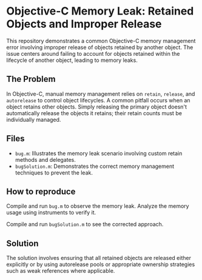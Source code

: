 # Objective-C Memory Leak: Retained Objects and Improper Release

This repository demonstrates a common Objective-C memory management error involving improper release of objects retained by another object.  The issue centers around failing to account for objects retained within the lifecycle of another object, leading to memory leaks.

## The Problem

In Objective-C, manual memory management relies on `retain`, `release`, and `autorelease` to control object lifecycles. A common pitfall occurs when an object retains other objects.  Simply releasing the primary object doesn't automatically release the objects it retains; their retain counts must be individually managed.

## Files

* `bug.m`: Illustrates the memory leak scenario involving custom retain methods and delegates.
* `bugSolution.m`: Demonstrates the correct memory management techniques to prevent the leak. 

## How to reproduce

Compile and run `bug.m` to observe the memory leak.  Analyze the memory usage using instruments to verify it.

Compile and run `bugSolution.m` to see the corrected approach.

## Solution
The solution involves ensuring that all retained objects are released either explicitly or by using autorelease pools or appropriate ownership strategies such as weak references where applicable.